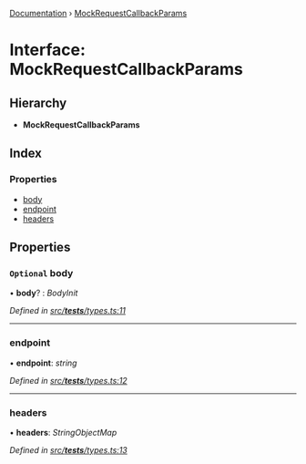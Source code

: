 [Documentation](../README.md) › [MockRequestCallbackParams](mockrequestcallbackparams.md)

# Interface: MockRequestCallbackParams

## Hierarchy

* **MockRequestCallbackParams**

## Index

### Properties

* [body](mockrequestcallbackparams.md#optional-body)
* [endpoint](mockrequestcallbackparams.md#endpoint)
* [headers](mockrequestcallbackparams.md#headers)

## Properties

### `Optional` body

• **body**? : *BodyInit*

*Defined in [src/__tests__/types.ts:11](https://github.com/dylanaubrey/getta/blob/9cee182/src/__tests__/types.ts#L11)*

___

###  endpoint

• **endpoint**: *string*

*Defined in [src/__tests__/types.ts:12](https://github.com/dylanaubrey/getta/blob/9cee182/src/__tests__/types.ts#L12)*

___

###  headers

• **headers**: *StringObjectMap*

*Defined in [src/__tests__/types.ts:13](https://github.com/dylanaubrey/getta/blob/9cee182/src/__tests__/types.ts#L13)*
